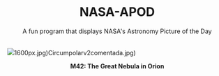 <div align="center">
  <h1>
    NASA-APOD
  </h1>
</div>
  
<div align="center">
  A fun program that displays NASA's Astronomy Picture of the Day
</div>

<br>

![](https://apod.nasa.gov/apod/image/2411/Orion_Lorand_1992.jpg)1600px.jpg)Circumpolarv2comentada.jpg)

<p align = "center">
  <b>M42: The Great Nebula in Orion</b>
</p>
